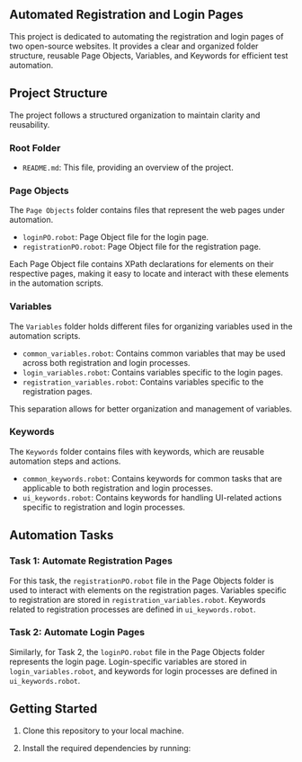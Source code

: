 ## Automated Registration and Login Pages

This project is dedicated to automating the registration and login pages of two open-source websites. It provides a clear and organized folder structure, reusable Page Objects, Variables, and Keywords for efficient test automation.

## Project Structure

The project follows a structured organization to maintain clarity and reusability.

### Root Folder

- `README.md`: This file, providing an overview of the project.
### Page Objects

The `Page Objects` folder contains files that represent the web pages under automation.

- `loginPO.robot`: Page Object file for the login page.
- `registrationPO.robot`: Page Object file for the registration page.

Each Page Object file contains XPath declarations for elements on their respective pages, making it easy to locate and interact with these elements in the automation scripts.

### Variables

The `Variables` folder holds different files for organizing variables used in the automation scripts.

- `common_variables.robot`: Contains common variables that may be used across both registration and login processes.
- `login_variables.robot`: Contains variables specific to the login pages.
- `registration_variables.robot`: Contains variables specific to the registration pages.

This separation allows for better organization and management of variables.

### Keywords

The `Keywords` folder contains files with keywords, which are reusable automation steps and actions.

- `common_keywords.robot`: Contains keywords for common tasks that are applicable to both registration and login processes.
- `ui_keywords.robot`: Contains keywords for handling UI-related actions specific to registration and login processes.

## Automation Tasks

### Task 1: Automate Registration Pages

For this task, the `registrationPO.robot` file in the Page Objects folder is used to interact with elements on the registration pages. Variables specific to registration are stored in `registration_variables.robot`. Keywords related to registration processes are defined in `ui_keywords.robot`.

### Task 2: Automate Login Pages

Similarly, for Task 2, the `loginPO.robot` file in the Page Objects folder represents the login page. Login-specific variables are stored in `login_variables.robot`, and keywords for login processes are defined in `ui_keywords.robot`.

## Getting Started

1. Clone this repository to your local machine.

2. Install the required dependencies by running:

